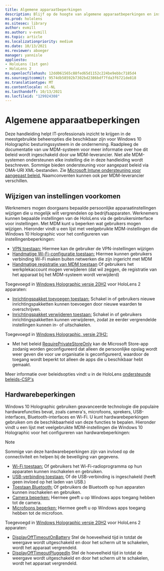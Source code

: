 ```yaml
---
title: Algemene apparaatbeperkingen
description: Blijf op de hoogte van algemene apparaatbeperkingen en instellingen voor het HoloLens mixed reality apparaat.
ms.prod: hololens
ms.sitesec: library
author: evmill
ms.author: v-evmill
ms.topic: article
ms.localizationpriority: medium
ms.date: 10/13/2021
ms.reviewer: aboeger
manager: yannisle
appliesto:
- HoloLens (1st gen)
- HoloLens 2
ms.openlocfilehash: 12dd061565c88fed65d1152c224be9ebbc7185d4
ms.sourcegitcommit: 9574db58592b7302bd2386bdf7fda3f6721de818
ms.translationtype: MT
ms.contentlocale: nl-NL
ms.lasthandoff: 10/13/2021
ms.locfileid: "129924308"
---
```

# <a name="common-device-restrictions"></a>Algemene apparaatbeperkingen

Deze handleiding helpt IT-professionals inzicht te krijgen in de meestgebruikte beheeropties die beschikbaar zijn voor Windows 10 Holographic besturingssysteem in de onderneming. Raadpleeg de documentatie van uw MDM-systeem voor meer informatie over hoe dit beleid wordt ingeschakeld door uw MDM-leverancier. Niet alle MDM-systemen ondersteunen elke instelling die in deze handleiding wordt beschreven. Sommige bieden ondersteuning voor aangepast beleid via OMA-URI XML-bestanden. Zie [Microsoft Intune ondersteuning voor aangepast beleid.](/mem/intune/configuration/custom-settings-windows-10) Naamconventen kunnen ook per MDM-leverancier verschillen.

## <a name="prevent-changing-of-settings"></a>Wijzigen van instellingen voorkomen

Werknemers mogen doorgaans bepaalde persoonlijke apparaatinstellingen wijzigen die u mogelijk wilt vergrendelen op bedrijfsapparaten. Werknemers kunnen bepaalde instellingen van de HoloLens via de gebruikersinterface voor instellingen. Met MDM kunt u beperken wat gebruikers mogen wijzigen.
Hieronder vindt u een lijst met veelgebruikte MDM-instellingen die Windows 10 Holographic voor het configureren van instellingenbeperkingen:

- [VPN toestaan:](/windows/client-management/mdm/policy-csp-settings#settings-allowvpn) Hiermee kan de gebruiker de VPN-instellingen wijzigen
- [Handmatige Wi-Fi-configuratie toestaan:](/windows/client-management/mdm/policy-csp-wifi#wifi-allowmanualwificonfiguration) Hiermee kunnen gebruikers verbinding Wi-Fi maken buiten netwerken die zijn ingericht met MDM
- [Handmatige registratie van MDM toestaan](/windows/client-management/mdm/policy-csp-experience#experience-allowmanualmdmunenrollment) Of gebruikers het werkplekaccount mogen verwijderen (dat wil zeggen, de registratie van het apparaat bij het MDM-systeem wordt verwijderd)

Toegevoegd in [Windows Holographic versie 20H2](hololens-release-notes.md#windows-holographic-version-20h2) voor HoloLens 2 apparaten:

- [Inrichtingspakket toevoegen toestaan:](/windows/client-management/mdm/policy-csp-security#security-allowaddprovisioningpackage) Schakel in of gebruikers nieuwe inrichtingspakketten kunnen toevoegen door nieuwe waarden te overschrijven.
- [Inrichtingspakket verwijderen toestaan:](/windows/client-management/mdm/policy-csp-security#security-allowremoveprovisioningpackage) Schakel in of gebruikers inrichtingspakketten kunnen verwijderen, zodat ze eerder vergrendelde instellingen kunnen in- of uitschakelen.

Toegevoegd in [Windows Holographic, versie 21H2:](hololens-release-notes.md#windows-holographic-version-21h2)

- Met het beleid [RequirePrivateStoreOnly](http://windows/client-management/mdm/policy-csp-applicationmanagement#applicationmanagement-requireprivatestoreonly) kan de Microsoft Store-app zodanig worden geconfigureerd dat alleen de persoonlijke opslag wordt weer geven die voor uw organisatie is geconfigureerd, waardoor de toegang wordt beperkt tot alleen de apps die u beschikbaar hebt gemaakt.

Meer informatie over beleidsopties vindt u in de HoloLens [ondersteunde beleids-CSP's](/windows/client-management/mdm/policy-csps-supported-by-hololens2)

## <a name="hardware-restrictions"></a>Hardwarebeperkingen

Windows 10 Holographic gebruiken geavanceerde technologie die populaire hardwarefuncties bevat, zoals camera's, microfoons, sprekers, USB-interfaces, Bluetooth-interfaces en Wi-Fi. U kunt hardwarebeperkingen gebruiken om de beschikbaarheid van deze functies te bepalen.
Hieronder vindt u een lijst met veelgebruikte MDM-instellingen die Windows 10 Holographic voor het configureren van hardwarebeperkingen:

> [!NOTE]
> Sommige van deze hardwarebeperkingen zijn van invloed op de connectiviteit en helpen bij de beveiliging van gegevens.

- [Wi-Fi toestaan:](/windows/client-management/mdm/policy-csp-wifi#wifi-allowwifi) Of gebruikers het Wi-Fi-radioprogramma op hun apparaten kunnen inschakelen en gebruiken.
- [USB-verbinding toestaan:](/windows/client-management/mdm/policy-csp-connectivity#connectivity-allowusbconnection) Of de USB-verbinding is ingeschakeld (heeft geen invloed op het laden van USB.)
- [Toestaan Bluetooth:](/windows/client-management/mdm/policy-csp-connectivity#connectivity-allowbluetooth) Of gebruikers de Bluetooth op hun apparaten kunnen inschakelen en gebruiken.
- [Camera beperken:](/windows/client-management/mdm/policy-csp-privacy#privacy-letappsaccesscamera) Hiermee geeft u op Windows apps toegang hebben tot de camera.
- [Microfoons beperken:](/windows/client-management/mdm/policy-csp-privacy#privacy-letappsaccessmicrophone) Hiermee geeft u op Windows apps toegang hebben tot de microfoon.

Toegevoegd in [Windows Holographic versie 20H2](hololens-release-notes.md#windows-holographic-version-20h2) voor HoloLens 2 apparaten:

- [DisplayOffTimeoutOnBattery](/windows/client-management/mdm/policy-csp-power#power-displayofftimeoutonbattery) Stel de hoeveelheid tijd in totdat de weergave wordt uitgeschakeld en door het scherm uit te schakelen, wordt het apparaat vergrendeld.
- [DisplayOffTimeoutPluggedIn](/windows/client-management/mdm/policy-csp-power#power-displayofftimeoutpluggedin) Stel de hoeveelheid tijd in totdat de weergave wordt uitgeschakeld en door het scherm uit te schakelen, wordt het apparaat vergrendeld.
